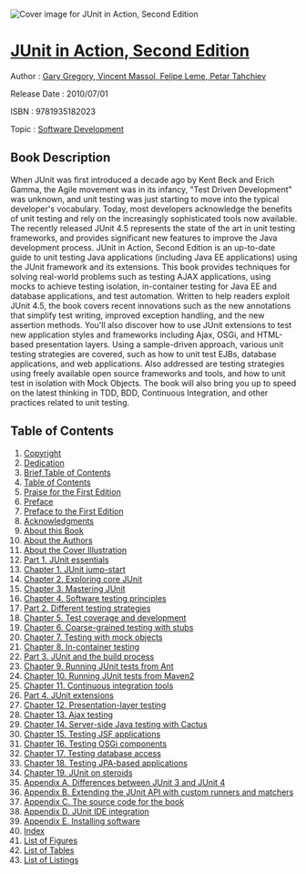 ![Cover image for JUnit in Action, Second Edition](https://imgdetail.ebookreading.net/cover/cover/software_development/EB9781935182023.jpg)

[JUnit in Action, Second Edition](https://ebookreading.net/view/book/JUnit+in+Action%2C+Second+Edition-EB9781935182023_1.html "JUnit in Action, Second Edition")
====================================================================================================================

Author : [Gary Gregory](https://ebookreading.net/search/author/Gary+Gregory),[ Vincent Massol](https://ebookreading.net/search/author/+Vincent+Massol),[ Felipe Leme](https://ebookreading.net/search/author/+Felipe+Leme),[ Petar Tahchiev](https://ebookreading.net/search/author/+Petar+Tahchiev)

Release Date : 2010/07/01

ISBN : 9781935182023

Topic : [Software Development](https://ebookreading.net/search/category/software-development)

Book Description
-----------------

 When JUnit was first introduced a decade ago by Kent Beck and Erich Gamma, the Agile movement was in its infancy, "Test Driven Development" was unknown, and unit testing was just starting to move into the typical developer's vocabulary. Today, most developers acknowledge the benefits of unit testing and rely on the increasingly sophisticated tools now available. The recently released JUnit 4.5 represents the state of the art in unit testing frameworks, and provides significant new features to improve the Java development process. JUnit in Action, Second Edition is an up-to-date guide to unit testing Java applications (including Java EE applications) using the JUnit framework and its extensions. This book provides techniques for solving real-world problems such as testing AJAX applications, using mocks to achieve testing isolation, in-container testing for Java EE and database applications, and test automation. Written to help readers exploit JUnit 4.5, the book covers recent innovations such as the new annotations that simplify test writing, improved exception handling, and the new assertion methods. You'll also discover how to use JUnit extensions to test new application styles and frameworks including Ajax, OSGi, and HTML-based presentation layers. Using a sample-driven approach, various unit testing strategies are covered, such as how to unit test EJBs, database applications, and web applications. Also addressed are testing strategies using freely available open source frameworks and tools, and how to unit test in isolation with Mock Objects. The book will also bring you up to speed on the latest thinking in TDD, BDD, Continuous Integration, and other practices related to unit testing. 
              
Table of Contents
-----------------

1. [Copyright](https://ebookreading.net/view/book/JUnit+in+Action%2C+Second+Edition-EB9781935182023_3.html)
1. [Dedication](https://ebookreading.net/view/book/JUnit+in+Action%2C+Second+Edition-EB9781935182023_4.html)
1. [Brief Table of Contents](https://ebookreading.net/view/book/JUnit+in+Action%2C+Second+Edition-EB9781935182023_5.html)
1. [Table of Contents](https://ebookreading.net/view/book/JUnit+in+Action%2C+Second+Edition-EB9781935182023_6.html)
1. [Praise for the First Edition](https://ebookreading.net/view/book/JUnit+in+Action%2C+Second+Edition-EB9781935182023_7.html)
1. [Preface](https://ebookreading.net/view/book/JUnit+in+Action%2C+Second+Edition-EB9781935182023_8.html)
1. [Preface to the First Edition](https://ebookreading.net/view/book/JUnit+in+Action%2C+Second+Edition-EB9781935182023_9.html)
1. [Acknowledgments](https://ebookreading.net/view/book/JUnit+in+Action%2C+Second+Edition-EB9781935182023_10.html)
1. [About this Book](https://ebookreading.net/view/book/JUnit+in+Action%2C+Second+Edition-EB9781935182023_11.html)
1. [About the Authors](https://ebookreading.net/view/book/JUnit+in+Action%2C+Second+Edition-EB9781935182023_12.html)
1. [About the Cover Illustration](https://ebookreading.net/view/book/JUnit+in+Action%2C+Second+Edition-EB9781935182023_13.html)
1. [Part 1. JUnit essentials](https://ebookreading.net/view/book/JUnit+in+Action%2C+Second+Edition-EB9781935182023_14.html)
1. [Chapter 1. JUnit jump-start](https://ebookreading.net/view/book/JUnit+in+Action%2C+Second+Edition-EB9781935182023_15.html)
1. [Chapter 2. Exploring core JUnit](https://ebookreading.net/view/book/JUnit+in+Action%2C+Second+Edition-EB9781935182023_16.html)
1. [Chapter 3. Mastering JUnit](https://ebookreading.net/view/book/JUnit+in+Action%2C+Second+Edition-EB9781935182023_17.html)
1. [Chapter 4. Software testing principles](https://ebookreading.net/view/book/JUnit+in+Action%2C+Second+Edition-EB9781935182023_18.html)
1. [Part 2. Different testing strategies](https://ebookreading.net/view/book/JUnit+in+Action%2C+Second+Edition-EB9781935182023_19.html)
1. [Chapter 5. Test coverage and development](https://ebookreading.net/view/book/JUnit+in+Action%2C+Second+Edition-EB9781935182023_20.html)
1. [Chapter 6. Coarse-grained testing with stubs](https://ebookreading.net/view/book/JUnit+in+Action%2C+Second+Edition-EB9781935182023_21.html)
1. [Chapter 7. Testing with mock objects](https://ebookreading.net/view/book/JUnit+in+Action%2C+Second+Edition-EB9781935182023_22.html)
1. [Chapter 8. In-container testing](https://ebookreading.net/view/book/JUnit+in+Action%2C+Second+Edition-EB9781935182023_23.html)
1. [Part 3. JUnit and the build process](https://ebookreading.net/view/book/JUnit+in+Action%2C+Second+Edition-EB9781935182023_24.html)
1. [Chapter 9. Running JUnit tests from Ant](https://ebookreading.net/view/book/JUnit+in+Action%2C+Second+Edition-EB9781935182023_25.html)
1. [Chapter 10. Running JUnit tests from Maven2](https://ebookreading.net/view/book/JUnit+in+Action%2C+Second+Edition-EB9781935182023_26.html)
1. [Chapter 11. Continuous integration tools](https://ebookreading.net/view/book/JUnit+in+Action%2C+Second+Edition-EB9781935182023_27.html)
1. [Part 4. JUnit extensions](https://ebookreading.net/view/book/JUnit+in+Action%2C+Second+Edition-EB9781935182023_28.html)
1. [Chapter 12. Presentation-layer testing](https://ebookreading.net/view/book/JUnit+in+Action%2C+Second+Edition-EB9781935182023_29.html)
1. [Chapter 13. Ajax testing](https://ebookreading.net/view/book/JUnit+in+Action%2C+Second+Edition-EB9781935182023_30.html)
1. [Chapter 14. Server-side Java testing with Cactus](https://ebookreading.net/view/book/JUnit+in+Action%2C+Second+Edition-EB9781935182023_31.html)
1. [Chapter 15. Testing JSF applications](https://ebookreading.net/view/book/JUnit+in+Action%2C+Second+Edition-EB9781935182023_32.html)
1. [Chapter 16. Testing OSGi components](https://ebookreading.net/view/book/JUnit+in+Action%2C+Second+Edition-EB9781935182023_33.html)
1. [Chapter 17. Testing database access](https://ebookreading.net/view/book/JUnit+in+Action%2C+Second+Edition-EB9781935182023_34.html)
1. [Chapter 18. Testing JPA-based applications](https://ebookreading.net/view/book/JUnit+in+Action%2C+Second+Edition-EB9781935182023_35.html)
1. [Chapter 19. JUnit on steroids](https://ebookreading.net/view/book/JUnit+in+Action%2C+Second+Edition-EB9781935182023_36.html)
1. [Appendix A. Differences between JUnit 3 and JUnit 4](https://ebookreading.net/view/book/JUnit+in+Action%2C+Second+Edition-EB9781935182023_37.html)
1. [Appendix B. Extending the JUnit API with custom runners and matchers](https://ebookreading.net/view/book/JUnit+in+Action%2C+Second+Edition-EB9781935182023_38.html)
1. [Appendix C. The source code for the book](https://ebookreading.net/view/book/JUnit+in+Action%2C+Second+Edition-EB9781935182023_39.html)
1. [Appendix D. JUnit IDE integration](https://ebookreading.net/view/book/JUnit+in+Action%2C+Second+Edition-EB9781935182023_40.html)
1. [Appendix E. Installing software](https://ebookreading.net/view/book/JUnit+in+Action%2C+Second+Edition-EB9781935182023_41.html)
1. [Index](https://ebookreading.net/view/book/JUnit+in+Action%2C+Second+Edition-EB9781935182023_42.html)
1. [List of Figures](https://ebookreading.net/view/book/JUnit+in+Action%2C+Second+Edition-EB9781935182023_68.html)
1. [List of Tables](https://ebookreading.net/view/book/JUnit+in+Action%2C+Second+Edition-EB9781935182023_69.html)
1. [List of Listings](https://ebookreading.net/view/book/JUnit+in+Action%2C+Second+Edition-EB9781935182023_70.html)
